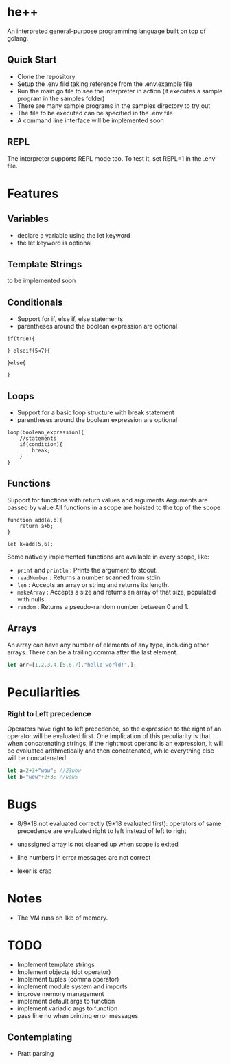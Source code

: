 # he++
An interpreted general-purpose programming language built on top of golang.


## Quick Start
* Clone the repository
* Setup the .env fild taking reference from the .env.example file
* Run the main.go file to see the interpreter in action (it executes a sample program in the samples folder)
* There are many sample programs in the samples directory to try out
* The file to be executed can be specified in the .env file
* A command line interface will be implemented soon

## REPL
The interpreter supports REPL mode too.
To test it, set REPL=1 in the .env file.

# Features

## Variables
* declare a variable using the let keyword
* the let keyword is optional

## Template Strings
to be implemented soon

## Conditionals
* Support for if, else if, else statements
* parentheses around the boolean expression are optional

```
if(true){

} elseif(5<7){

}else{
    
}
```

## Loops
* Support for a basic loop structure with break statement
* parentheses around the boolean expression are optional
```
loop(boolean_expression){
    //statements
    if(condition){
        break;
    }
}
```

## Functions
Support for functions with return values and arguments
Arguments are passed by value
All functions in a scope are hoisted to the top of the scope

```
function add(a,b){
    return a+b;
}

let k=add(5,6);
```
Some natively implemented functions are available in every scope, like:
* ```print``` and ```println``` : Prints the argument to stdout.
* ```readNumber``` : Returns a number scanned from stdin.
* ```len``` : Accepts an array or string and returns its length.
* ```makeArray``` : Accepts a size and returns an array of that size, populated with nulls.
* ```random``` : Returns a pseudo-random number between 0 and 1.

## Arrays
An array can have any number of elements of any type, including other arrays. There can be a trailing comma after the last element.
```js
let arr=[1,2,3,4,[5,6,7],"hello world!",];
```


# Peculiarities

### Right to Left precedence
Operators have right to left precedence, so the expression to the right of an operator will be evaluated first.
One implication of this peculiarity is that when concatenating strings, if the rightmost operand is an expression, it will be evaluated arithmetically and then concatenated, while everything else will be concatenated.
```js
let a=2+3+"wow"; //23wow
let b="wow"+2+3; //wow5
```


# Bugs
 
* 8/9\*18 not evaluated correctly (9*18 evaluated first): 
operators of same precedence are evaluated right to left instead of left to right

* unassigned array is not cleaned up when scope is exited
* line numbers in error messages are not correct 
* lexer is crap



# Notes
* The VM runs on 1kb of memory.


# TODO
* Implement template strings
* Implement objects (dot operator)
* Implement tuples (comma operator)
* implement module system and imports
* improve memory management
* implement default args to function
* implement variadic args to function
* pass line no when printing error messages

## Contemplating
* Pratt parsing